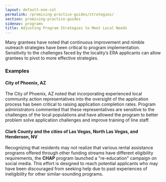 ```yaml
---
layout: default-one-col
permalink: /promising-practice-guides/strategies/
section: promising-practice-guides
sidenav: programs
title: Adjusting Program Strategies to Meet Local Needs 
---
```


Many grantees have noted that continuous improvement and nimble outreach strategies have been critical to program implementation. Sensitivity to the challenges faced by the locality’s ERA applicants can allow grantees to pivot to more effective strategies.

### Examples

#### City of Phoenix, AZ

The City of Phoenix, AZ noted that incorporating experienced local community action representatives into the oversight of the application process has been critical to raising application completion rates. Program administrators commented that these representatives are sensitive to the challenges of the local populations and have allowed the program to better problem solve application challenges and improve training of line staff.   

#### Clark County and the cities of Las Vegas, North Las Vegas, and Henderson, NV

Recognizing that residents may not realize that various rental assistance programs offered through other funding streams have different eligibility requirements, the **CHAP** program launched a "re-education" campaign on social media. This effort is designed to reach potential applicants who may have been discouraged from seeking help due to past experiences of ineligibility for other similar-sounding programs. 

